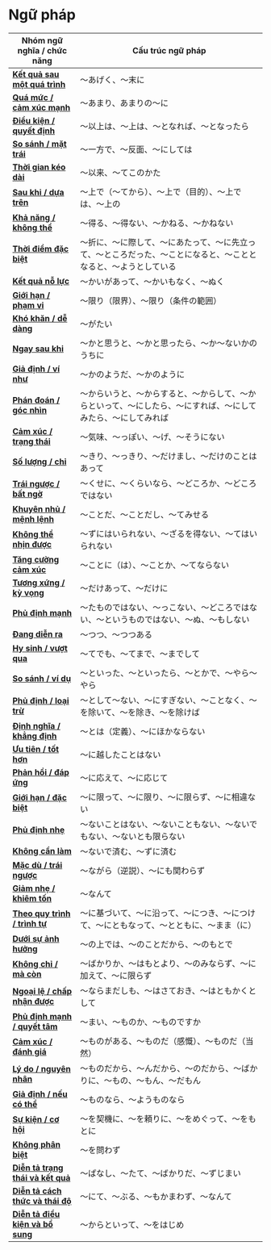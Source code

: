 # Ngữ pháp 


| **Nhóm ngữ nghĩa / chức năng** | **Cấu trúc ngữ pháp** |
|-------------------------------|------------------------|
| **[Kết quả sau một quá trình](ket-qua-sau-mot-qua-trinh.md)** | 〜あげく、〜末に |
| **[Quá mức / cảm xúc mạnh](cam-xuc-manh.md)** | 〜あまり、あまりの〜に |
| **[Điều kiện / quyết định](dieu-kien-quyet-dinh.md)** | 〜以上は、〜上は、〜となれば、〜となったら |
| **[So sánh / mặt trái](so-sanh-mat-trai.md)** | 〜一方で、〜反面、〜にしては |
| **[Thời gian kéo dài](thoi-gian-keo-dai.md)** | 〜以来、〜てこのかた |
| **[Sau khi / dựa trên](sau-khi-dua-tren.md)** | 〜上で（〜てから）、〜上で（目的）、〜上では、〜上の |
| **[Khả năng / không thể](kha-nang-khong-the.md)** | 〜得る、〜得ない、〜かねる、〜かねない |
| **[Thời điểm đặc biệt](thoi-diem-dac-biet.md)** | 〜折に、〜に際して、〜にあたって、〜に先立って、〜ところだった、〜ことになると、〜こととなると、〜ようとしている  |
| **[Kết quả nỗ lực](ket-qua-no-luc.md)** | 〜かいがあって、〜かいもなく、〜ぬく |
| **[Giới hạn / phạm vi](gioi-han-pham-vi.md)** | 〜限り（限界）、〜限り（条件の範囲） |
| **[Khó khăn / dễ dàng](kho-khan-de-dang.md)** | 〜がたい |
| **[Ngay sau khi](ngay-sau-khi.md)** | 〜かと思うと、〜かと思ったら、〜か〜ないかのうちに |
| **[Giả định / ví như](gia-dinh-vi-nhu.md)** | 〜かのようだ、〜かのように |
| **[Phán đoán / góc nhìn](phan-doan-goc-nhin.md)** | 〜からいうと、〜からすると、〜からして、〜からといって、〜にしたら、〜にすれば、〜にしてみたら、〜にしてみれば |
| **[Cảm xúc / trạng thái](cam-xuc-trang-thai.md)** | 〜気味、〜っぽい、〜げ、〜そうにない |
| **[Số lượng / chỉ](so-luong-chi.md)** | 〜きり、〜っきり、〜だけまし、〜だけのことはあって | 
| **[Trái ngược / bất ngờ](trai-nguoc-bat-ngo.md)** | 〜くせに、〜くらいなら、〜どころか、〜どころではない |
| **[Khuyên nhủ / mệnh lệnh](khuyen-nhu-menh-lenh.md)** | 〜ことだ、〜ことだし、〜てみせる |
| **[Không thể nhịn được](khong-the-nhin-duoc.md)** | 〜ずにはいられない、〜ざるを得ない、〜てはいられない |
| **[Tăng cường cảm xúc](tang-cuong-cam-xuc.md)** | 〜ことに（は）、〜ことか、〜てならない |
| **[Tương xứng / kỳ vọng](tuong-xung-ky-vong.md)** | 〜だけあって、〜だけに |
| **[Phủ định mạnh](phu-dinh-manh.md)** | 〜たものではない、〜っこない、〜どころではない、〜というものではない、〜ぬ、〜もしない |
| **[Đang diễn ra](dang-dien-ra.md)** | 〜つつ、〜つつある |
| **[Hy sinh / vượt qua](hy-sinh-vuot-qua.md)** | 〜てでも、〜てまで、〜までして |
| **[So sánh / ví dụ](so-sanh-vi-du.md)** | 〜といった、〜といったら、〜とかで、〜やら〜やら |
| **[Phủ định / loại trừ](phu-dinh-loai-tru.md)** | 〜として〜ない、〜にすぎない、〜ことなく、〜を除いて、〜を除き、〜を除けば |
| **[Định nghĩa / khẳng định](dinh-nghia-khang-dinh.md)** | 〜とは（定義）、〜にほかならない |
| **[Ưu tiên / tốt hơn](uu-tien-tot-hon.md)** | 〜に越したことはない |
| **[Phản hồi / đáp ứng](phan-hoi-dap-ung.md)** | 〜に応えて、〜に応じて |
| **[Giới hạn / đặc biệt](gioi-han-dac-biet.md)** | 〜に限って、〜に限り、〜に限らず、〜に相違ない |
| **[Phủ định nhẹ](phu-dinh-nhe.md)** | 〜ないことはない、〜ないこともない、〜ないでもない、〜ないとも限らない |
| **[Không cần làm](khong-can-lam.md)** | 〜ないで済む、〜ずに済む |
| **[Mặc dù / trái ngược](mac-du-trai-nguoc.md)** | 〜ながら（逆説）、〜にも関わらず |
| **[Giảm nhẹ / khiêm tốn](giam-nhe-khiem-ton.md)** | 〜なんて |
| **[Theo quy trình / trình tự](theo-quy-trinh-trinh-tu.md)** | 〜に基づいて、〜に沿って、〜につき、〜につけて、〜にともなって、〜とともに、〜まま（に） |
| **[Dưới sự ảnh hưởng](duoi-su-anh-huong.md)** | 〜の上では、〜のことだから、〜のもとで |
| **[Không chỉ / mà còn](khong-chi-ma-con.md)** | 〜ばかりか、〜はもとより、〜のみならず、〜に加えて、〜に限らず |
| **[Ngoại lệ / chấp nhận được](ngoai-le-chap-nhan-duoc.md)** | 〜ならまだしも、〜はさておき、〜はともかくとして |
| **[Phủ định mạnh / quyết tâm](phu-dinh-manh-quyet-tam.md)** | 〜まい、〜ものか、〜ものですか |
| **[Cảm xúc / đánh giá](cam-xuc-danh-gia.md)** | 〜ものがある、〜ものだ（感慨）、〜ものだ（当然） |
| **[Lý do / nguyên nhân](ly-do-nguyen-nhan.md)** | 〜ものだから、〜んだから、〜のだから、〜ばかりに、〜もの、〜もん、〜だもん|
| **[Giả định / nếu có thể](gia-dinh-neu-co-the.md)** | 〜ものなら、〜ようものなら |
| **[Sự kiện / cơ hội](su-kien-co-hoi.md)** | 〜を契機に、〜を頼りに、〜をめぐって、〜をもとに |
| **[Không phân biệt](khong-phan-biet.md)** | 〜を問わず |
| **[Diễn tả trạng thái và kết quả](dien-ta-trang-thai-va-ket-qua.md)** | 〜ぱなし、〜たて、〜ばかりだ、〜ずじまい |
| **[Diễn tả cách thức và thái độ](dien-ta-cach-thuc-va-thai-do.md)** | 〜にて、〜ぶる、〜もかまわず、〜なんて |
| **[Diễn tả điều kiện và bổ sung](dien-ta-dieu-kien-va-bo-sung.md)** | 〜からといって、〜をはじめ |